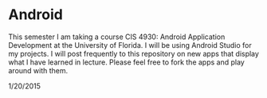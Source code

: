 # Android

This semester I am taking a course CIS 4930: Android Application Development at the
University of Florida. I will be using Android Studio for my projects. I will post
frequently to this repository on new apps that display what I have learned in lecture.
Please feel free to fork the apps and play around with them.

1/20/2015
